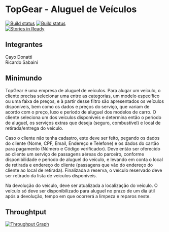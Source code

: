 # TopGear - Aluguel de Veículos
[![Build status](https://ci.appveyor.com/api/projects/status/7fmtvv4c64t0fngl/branch/master?svg=true&passingText=master%20-%20OK&failingText=master%20-%20OK)](https://ci.appveyor.com/project/cayodonatti/topgearapi)
[![Build status](https://ci.appveyor.com/api/projects/status/7fmtvv4c64t0fngl/branch/dev?svg=true&passingText=dev%20-%20OK&failingText=dev%20-%20OK)](https://ci.appveyor.com/project/cayodonatti/topgearapi)  
[![Stories in Ready](https://badge.waffle.io/cayodonatti/TopGearApi.svg?label=ready&title=Ready)](http://waffle.io/cayodonatti/TopGearApi)

## Integrantes  
Cayo Donatti  
Ricardo Sabaini

## Minimundo  
TopGear é uma empresa de aluguel de veículos. Para alugar um veículo, o cliente precisa selecionar uma entre as categorias, um modelo específico ou uma faixa de preços, e à partir desse filtro são apresentados os veículos disponíveis, bem como os dados e preços do serviço, que variam de acordo com o preço, luxo e período de aluguel dos modelos de carro. O cliente seleciona um dos veículos disponíveis e determina então o período de aluguel, os serviços extras que deseja (seguro, combustível) e local de retirada/entrega do veículo.  
  
Caso o cliente não tenha cadastro, este deve ser feito, pegando os dados do cliente (Nome, CPF, Email, Endereço e Telefone) e os dados do cartão para pagamento (Número e Código verificador). Deve então ser oferecido ao cliente um serviço de passagens aéreas do parceiro, conforme disponibilidade e período de aluguel do veículo, e levando em conta o local de retirada e endereço do cliente (passagens que vão do endereço do cliente ao local de retirada). Finalizada a reserva, o veículo reservado deve ser retirado da lista de veículos disponíveis.  
  
Na devolução do veículo, deve ser atualizada a localização do veículo. O veículo só deve ser disponibilizado para aluguel no prazo de um dia útil após a devolução, tempo em que ocorrerá a limpeza e reparos neste.  

## Throughtput
[![Throughput Graph](https://graphs.waffle.io/cayodonatti/TopGearApi/throughput.svg)](https://waffle.io/cayodonatti/TopGearApi/metrics/throughput)
